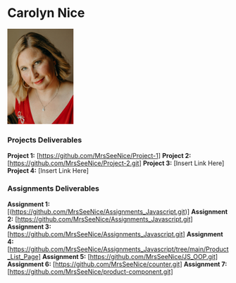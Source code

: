# Carolyn Nice 
<img src="./assets/CarolynNice.jpg" style="width:150px;"/>

### Projects Deliverables
**Project 1:** [https://github.com/MrsSeeNice/Project-1]
**Project 2:** [https://github.com/MrsSeeNice/Project-2.git]
**Project 3:** [Insert Link Here]
**Project 4:** [Insert Link Here]

### Assignments Deliverables
**Assignment 1:** [(https://github.com/MrsSeeNice/Assignments_Javascript.git)]
**Assignment 2:** [https://github.com/MrsSeeNice/Assignments_Javascript.git]
**Assignment 3:** [https://github.com/MrsSeeNice/Assignments_Javascript.git]
**Assignment 4:** [https://github.com/MrsSeeNice/Assignments_Javascript/tree/main/Product_List_Page]
**Assignment 5:** [https://github.com/MrsSeeNice/JS_OOP.git]
**Assignment 6:** [https://github.com/MrsSeeNice/counter.git]
**Assignment 7:** [https://github.com/MrsSeeNice/product-component.git]





